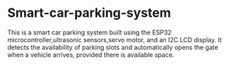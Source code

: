 # Smart-car-parking-system
This is a smart car parking system built using the ESP32 microcontroller,ultrasonic sensors,servo motor, and an I2C LCD display. It detects the availability of parking slots and automatically opens the gate when a vehicle arrives, provided there is available space.
